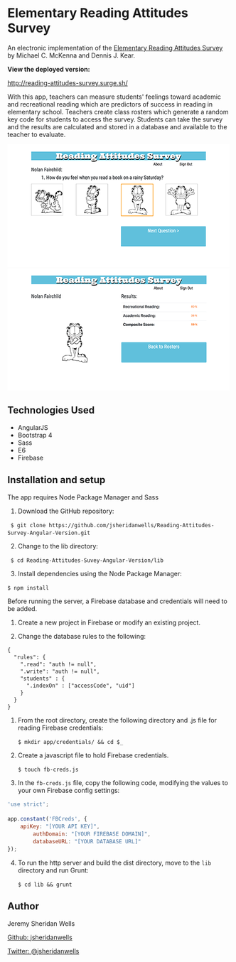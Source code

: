 # Elementary Reading Attitudes Survey

An electronic implementation of the [Elementary Reading Attitudes Survey](http://www.leadtoreadkc.org/wp-content/uploads/2012/12/Professor-Garfield-reading-survey-used-by-Lead-to-Read-KC.pdf) by Michael C. McKenna and Dennis J. Kear.

__View the deployed version:__

http://reading-attitudes-survey.surge.sh/

With this app, teachers can measure students' feelings toward academic and recreational reading which are predictors of
success in reading in elementary school. Teachers create class rosters which generate a random key code for students to 
access the survey. Students can take the survey and the results are calculated and stored in a database and available
to the teacher to evaluate.

<img src="documentation/reading-4.png" width="500" />
<img src="documentation/reading-3.png" width="500" />

## Technologies Used

* AngularJS
* Bootstrap 4
* Sass
* E6
* Firebase

## Installation and setup

The app requires Node Package Manager and Sass

1. Download the GitHub repository:

``` $ git clone https://github.com/jsheridanwells/Reading-Attitudes-Survey-Angular-Version.git```

2. Change to the lib directory:

``` $ cd Reading-Attitudes-Suvey-Angular-Version/lib```

3. Install dependencies using the Node Package Manager:

``` $ npm install ```

Before running the server, a Firebase database and credentials will need to be added.

1. Create a new project in Firebase or modify an existing project.

2. Change the database rules to the following:

```
{
  "rules": {
    ".read": "auth != null",
    ".write": "auth != null",
    "students" : {
      ".indexOn" : ["accessCode", "uid"]
    }
  }
}
```

1.  From the root directory, create the following directory and .js file for reading Firebase credentials:

	`$ mkdir app/credentials/ && cd $_`

2. Create a javascript file to hold Firebase credentials.

	`$ touch fb-creds.js`

3. In the `fb-creds.js` file, copy the following code, modifying the values to your own Firebase config settings:

```javascript
'use strict';

app.constant('FBCreds', {
	apiKey: "[YOUR API KEY]",
        authDomain: "[YOUR FIREBASE DOMAIN]",
        databaseURL: "[YOUR DATABASE URL]"
});

```

4. To run the http server and build the dist directory, move to the `lib` directory and run Grunt:

	`$ cd lib && grunt`

## Author
  Jeremy Sheridan Wells

  [Github: jsheridanwells](http://www.github.com/jsheridanwells)

  [Twitter: @jsheridanwells](http://twitter.com/jsheridanwells)
